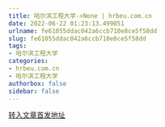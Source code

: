 ```yaml
---
title: 哈尔滨工程大学->None | hrbeu.com.cn
date: 2022-06-22 01:23:13.499051
urlname: fe61055ddac042a6ccb710e8ce5f58dd
slug: fe61055ddac042a6ccb710e8ce5f58dd
tags: 
- 哈尔滨工程大学
categories:
- hrbeu.com.cn
- 哈尔滨工程大学
authorbox: false
sidebar: false
---
```





[转入文章首发地址](http://h5.hljnews.cn/h5/detail/normal/4816060060959744)
